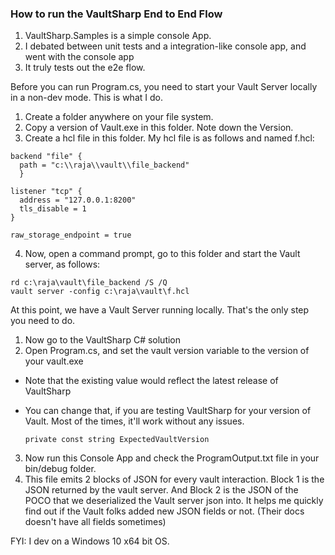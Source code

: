 ﻿
### How to run the VaultSharp End to End Flow

1. VaultSharp.Samples is a simple console App.
2. I debated between unit tests and a integration-like console app, and went with the console app
3. It truly tests out the e2e flow.

Before you can run Program.cs, you need to start your Vault Server locally in a non-dev mode. This is what I do.

1. Create a folder anywhere on your file system.
2. Copy a version of Vault.exe in this folder. Note down the Version. 
3. Create a hcl file in this folder. My hcl file is as follows and named f.hcl:

```
backend "file" {
  path = "c:\\raja\\vault\\file_backend"
  }

listener "tcp" {
  address = "127.0.0.1:8200"
  tls_disable = 1
}

raw_storage_endpoint = true
```

4. Now, open a command prompt, go to this folder and start the Vault server, as follows:

```
rd c:\raja\vault\file_backend /S /Q
vault server -config c:\raja\vault\f.hcl
```

At this point, we have a Vault Server running locally. That's the only step you need to do.

1. Now go to the VaultSharp C# solution
2. Open Program.cs, and set the vault version variable to the version of your vault.exe 
 - Note that the existing value would reflect the latest release of VaultSharp
 - You can change that, if you are testing VaultSharp for your version of Vault. Most of the times, it'll work without any issues.

   ```
   private const string ExpectedVaultVersion
   ```
   
3. Now run this Console App and check the ProgramOutput.txt file in your bin/debug folder.
4. This file emits 2 blocks of JSON for every vault interaction. Block 1 is the JSON returned by the vault server. And Block 2 is the JSON of the POCO that we deserialized the Vault server json into. It helps me quickly find out if the Vault folks added new JSON fields or not. (Their docs doesn't have all fields sometimes)


FYI: I dev on a Windows 10 x64 bit OS.
